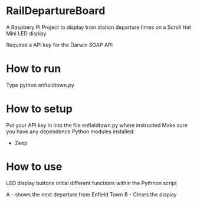 # RailDepartureBoard
A Raspbery Pi Project to display train station departure times on a Scroll Hat Mini LED display

Requires a API key for the Darwin SOAP API

# How to run

Type python enfieldtown.py

# How to setup

Put your API key in into the file enfieldtown.py where instructed 
Make sure you have any dependence Python modules installed:
- Zeep

# How to use
LED display buttons initial different functions within the Pythnon script 

A - shows the next departure from Enfield Town
B - Clears the display

